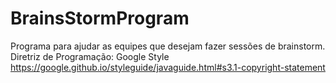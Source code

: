 # BrainsStormProgram
Programa para ajudar as equipes que desejam fazer sessões de brainstorm.
Diretriz de Programação: Google Style
https://google.github.io/styleguide/javaguide.html#s3.1-copyright-statement